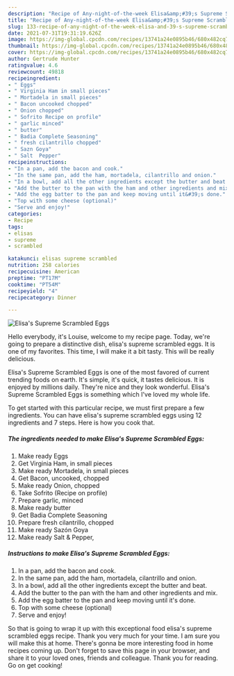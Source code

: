 ```yaml
---
description: "Recipe of Any-night-of-the-week Elisa&amp;#39;s Supreme Scrambled Eggs"
title: "Recipe of Any-night-of-the-week Elisa&amp;#39;s Supreme Scrambled Eggs"
slug: 133-recipe-of-any-night-of-the-week-elisa-and-39-s-supreme-scrambled-eggs
date: 2021-07-31T19:31:19.626Z
image: https://img-global.cpcdn.com/recipes/13741a24e0895b46/680x482cq70/elisas-supreme-scrambled-eggs-recipe-main-photo.jpg
thumbnail: https://img-global.cpcdn.com/recipes/13741a24e0895b46/680x482cq70/elisas-supreme-scrambled-eggs-recipe-main-photo.jpg
cover: https://img-global.cpcdn.com/recipes/13741a24e0895b46/680x482cq70/elisas-supreme-scrambled-eggs-recipe-main-photo.jpg
author: Gertrude Hunter
ratingvalue: 4.6
reviewcount: 49818
recipeingredient:
- " Eggs"
- " Virginia Ham in small pieces"
- " Mortadela in small pieces"
- " Bacon uncooked chopped"
- " Onion chopped"
- " Sofrito Recipe on profile"
- " garlic minced"
- " butter"
- " Badia Complete Seasoning"
- " fresh cilantrillo chopped"
- " Sazn Goya"
- " Salt  Pepper"
recipeinstructions:
- "In a pan, add the bacon and cook."
- "In the same pan, add the ham, mortadela, cilantrillo and onion."
- "In a bowl, add all the other ingredients except the butter and beat."
- "Add the butter to the pan with the ham and other ingredients and mix."
- "Add the egg batter to the pan and keep moving until it&#39;s done."
- "Top with some cheese (optional)"
- "Serve and enjoy!"
categories:
- Recipe
tags:
- elisas
- supreme
- scrambled

katakunci: elisas supreme scrambled 
nutrition: 258 calories
recipecuisine: American
preptime: "PT17M"
cooktime: "PT54M"
recipeyield: "4"
recipecategory: Dinner

---
```



![Elisa&#39;s Supreme Scrambled Eggs](https://img-global.cpcdn.com/recipes/13741a24e0895b46/680x482cq70/elisas-supreme-scrambled-eggs-recipe-main-photo.jpg)

Hello everybody, it's Louise, welcome to my recipe page. Today, we're going to prepare a distinctive dish, elisa&#39;s supreme scrambled eggs. It is one of my favorites. This time, I will make it a bit tasty. This will be really delicious.



Elisa&#39;s Supreme Scrambled Eggs is one of the most favored of current trending foods on earth. It's simple, it's quick, it tastes delicious. It is enjoyed by millions daily. They're nice and they look wonderful. Elisa&#39;s Supreme Scrambled Eggs is something which I've loved my whole life.


To get started with this particular recipe, we must first prepare a few ingredients. You can have elisa&#39;s supreme scrambled eggs using 12 ingredients and 7 steps. Here is how you cook that.

<!--inarticleads1-->

##### The ingredients needed to make Elisa&#39;s Supreme Scrambled Eggs:

1. Make ready  Eggs
1. Get  Virginia Ham, in small pieces
1. Make ready  Mortadela, in small pieces
1. Get  Bacon, uncooked, chopped
1. Make ready  Onion, chopped
1. Take  Sofrito (Recipe on profile)
1. Prepare  garlic, minced
1. Make ready  butter
1. Get  Badia Complete Seasoning
1. Prepare  fresh cilantrillo, chopped
1. Make ready  Sazón Goya
1. Make ready  Salt &amp; Pepper,




<!--inarticleads2-->

##### Instructions to make Elisa&#39;s Supreme Scrambled Eggs:

1. In a pan, add the bacon and cook.
1. In the same pan, add the ham, mortadela, cilantrillo and onion.
1. In a bowl, add all the other ingredients except the butter and beat.
1. Add the butter to the pan with the ham and other ingredients and mix.
1. Add the egg batter to the pan and keep moving until it&#39;s done.
1. Top with some cheese (optional)
1. Serve and enjoy!




So that is going to wrap it up with this exceptional food elisa&#39;s supreme scrambled eggs recipe. Thank you very much for your time. I am sure you will make this at home. There's gonna be more interesting food in home recipes coming up. Don't forget to save this page in your browser, and share it to your loved ones, friends and colleague. Thank you for reading. Go on get cooking!
